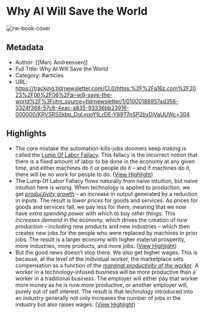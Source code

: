 # Why AI Will Save the World

![rw-book-cover](https://a16z.com/wp-content/uploads/2023/06/AI-Saves-The-World_Yoast-FB.jpg)

## Metadata
- Author: [[Marc Andreessen]]
- Full Title: Why AI Will Save the World
- Category: #articles
- URL: https://tracking.tldrnewsletter.com/CL0/https:%2F%2Fa16z.com%2F2023%2F06%2F06%2Fai-will-save-the-world%2F%3Futm_source=tldrnewsletter/1/01000188957ad356-3324f368-57c8-4eac-a835-93336bb23916-000000/KRVSRS2kbp_DqLvpoY9_rDE-Y89T7nSP2byDjVaUUWc=304

## Highlights
- The core mistake the automation-kills-jobs doomers keep making is called the [Lump Of Labor Fallacy](https://en.wikipedia.org/wiki/Lump_of_labour_fallacy). This fallacy is the incorrect notion that there is a fixed amount of labor to be done in the economy at any given time, and either machines do it or people do it – and if machines do it, there will be no work for people to do. ([View Highlight](https://read.readwise.io/read/01h2by8deak3jgbm18h4523e3s))
- The Lump Of Labor Fallacy flows naturally from naive intuition, but naive intuition here is wrong. When technology is applied to production, we get [*productivity growth*](https://en.wikipedia.org/wiki/Productivity) – an increase in output generated by a reduction in inputs. The result is *lower prices* for goods and services. As prices for goods and services fall, we pay less for them, meaning that we now have *extra spending power* with which to buy *other things*. This *increases demand* in the economy, which drives the creation of *new production* – including new products and new industries – which then creates new jobs for the people who were replaced by machines in prior jobs. The result is a larger economy with higher material prosperity, more industries, more products, and more jobs. ([View Highlight](https://read.readwise.io/read/01h2by8xj98mgaxpcejqz8j0b2))
- But the good news doesn’t stop there. We also get higher wages. This is because, at the level of the individual worker, the marketplace sets compensation as a function of the [*marginal productivity of the worker*](https://en.wikipedia.org/wiki/Marginal_revenue_productivity_theory_of_wages). A worker in a technology-infused business will be more productive than a worker in a traditional business. The employer will either pay that worker more money as he is now more productive, or another employer will, purely out of self interest. The result is that technology introduced into an industry generally not only increases the number of jobs in the industry but also raises wages. ([View Highlight](https://read.readwise.io/read/01h2by9aesbp2m2dwj7amqqjcq))
